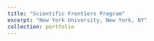 ```yaml
---
title: "Scientific Frontiers Program"
excerpt: "New York University, New York, NY"
collection: portfolio
---
```

